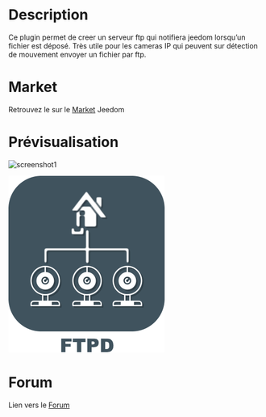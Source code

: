 # Description

Ce plugin permet de creer un serveur ftp qui notifiera jeedom lorsqu’un
fichier est déposé. Très utile pour les cameras IP qui peuvent sur
détection de mouvement envoyer un fichier par ftp.

# Market

Retrouvez le sur le [Market](https://www.jeedom.com/market/index.php?v=d&p=market&type=plugin&&name=Ftpd) Jeedom

# Prévisualisation

![screenshot1](../images/Ftpd_screenshot3.jpg)

![screenshot1](../images/Ftpd_icon.png)

# Forum

Lien vers le [Forum](https://www.jeedom.com/forum/viewtopic.php?p=598482)
